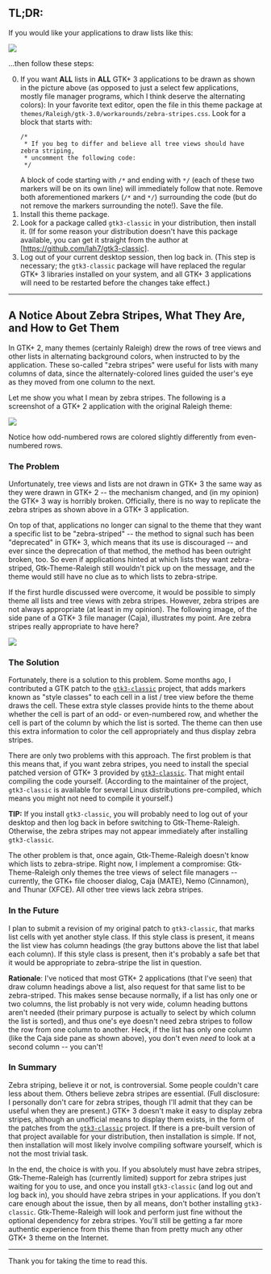 ## TL;DR:

If you would like your applications to draw lists like this:

<img src="https://raw.githubusercontent.com/thesquash/gtk-theme-raleigh/master/screenshots/GTK-2-Zebra-Stripes.png"/>

...then follow these steps:

 0. If you want **ALL** lists in **ALL** GTK+ 3 applications to be drawn
    as shown in the picture above (as opposed to just a select few
    applications, mostly file manager programs, which I think deserve the
    alternating colors):  In your favorite text editor, open the file in
    this theme package at
    `themes/Raleigh/gtk-3.0/workarounds/zebra-stripes.css`.  Look for a
    block that starts with:
    ```
    /*
     * If you beg to differ and believe all tree views should have zebra striping,
     * uncomment the following code:
     */
    ```
    A block of code starting with `/*` and ending with `*/` (each of these
    two markers will be on its own line) will immediately follow that note.
    Remove both aforementioned markers (`/*` and `*/`) surrounding the code
    (but do not remove the markers surrounding the note!).  Save the file.
 1. Install this theme package.
 2. Look for a package called `gtk3-classic` in your distribution, then
    install it.  (If for some reason your distribution doesn't have this
    package available, you can get it straight from the author at
    [https://github.com/lah7/gtk3-classic].
 3. Log out of your current desktop session, then log back in.  (This
    step is necessary; the `gtk3-classic` package will have replaced the
    regular GTK+ 3 libraries installed on your system, and all GTK+ 3
    applications will need to be restarted before the changes take
    effect.)

---

## A Notice About Zebra Stripes, What They Are, and How to Get Them

In GTK+ 2, many themes (certainly Raleigh) drew the rows of tree views and
other lists in alternating background colors, when instructed to by the
application.  These so-called "zebra stripes" were useful for lists with
many columns of data, since the alternately-colored lines guided the user's
eye as they moved from one column to the next.

Let me show you what I mean by zebra stripes.  The following is a screenshot
of a GTK+ 2 application with the original Raleigh theme:

<img src="https://raw.githubusercontent.com/thesquash/gtk-theme-raleigh/master/screenshots/GTK-2-Zebra-Stripes.png"/>

Notice how odd-numbered rows are colored slightly differently from
even-numbered rows.

### The Problem

Unfortunately, tree views and lists are not drawn in GTK+ 3 the same way as
they were drawn in GTK+ 2 -- the mechanism changed, and (in my opinion) the
GTK+ 3 way is horribly broken.  Officially, there is no way to replicate the
zebra stripes as shown above in a GTK+ 3 application.

On top of that, applications no longer can signal to the theme that they want
a specific list to be "zebra-striped" -- the method to signal such has been
"deprecated" in GTK+ 3, which means that its use is discouraged -- and ever
since the deprecation of that method, the method has been outright broken,
too.  So even if applications hinted at which lists they want zebra-striped,
Gtk-Theme-Raleigh still wouldn't pick up on the message, and the theme would
still have no clue as to which lists to zebra-stripe.

If the first hurdle discussed were overcome, it would be possible to simply
theme all lists and tree views with zebra stripes.  However, zebra stripes
are not always appropriate (at least in my opinion).  The following image, of
the side pane of a GTK+ 3 file manager (Caja), illustrates my point.  Are
zebra stripes really appropriate to have here?

<img src="https://raw.githubusercontent.com/thesquash/gtk-theme-raleigh/master/screenshots/Caja-Sidebar-with-Zebra-Stripes.png"/>

### The Solution

Fortunately, there is a solution to this problem.  Some months ago, I
contributed a GTK patch to the [`gtk3-classic`](https://github.com/lah7/gtk3-classic)
project, that adds markers known as "style classes" to each cell in a list /
tree view before the theme draws the cell.  These extra style classes provide
hints to the theme about whether the cell is part of an odd- or even-numbered
row, and whether the cell is part of the column by which the list is sorted.
The theme can then use this extra information to color the cell appropriately
and thus display zebra stripes.

There are only two problems with this approach.  The first problem is that
this means that, if you want zebra stripes, you need to install the special
patched version of GTK+ 3 provided by
[`gtk3-classic`](https://github.com/lah7/gtk3-classic).  That might entail
compiling the code yourself.  (According to the maintainer of the project,
`gtk3-classic` is available for several Linux distributions pre-compiled,
which means you might not need to compile it yourself.)

**TIP:**  If you install `gtk3-classic`, you will probably need to log out
of your desktop and then log back in before switching to Gtk-Theme-Raleigh.
Otherwise, the zebra stripes may not appear immediately after installing
`gtk3-classic`.

The other problem is that, once again, Gtk-Theme-Raleigh doesn't know which
lists to zebra-stripe.  Right now, I implement a compromise:
Gtk-Theme-Raleigh only themes the tree views of select file managers --
currently, the GTK+ file chooser dialog, Caja (MATE), Nemo (Cinnamon), and
Thunar (XFCE).  All other tree views lack zebra stripes.

### In the Future

I plan to submit a revision of my original patch to `gtk3-classic`, that marks
list cells with yet another style class.  If this style class is present, it
means the list view has column headings (the gray buttons above the list that
label each column).  If this style class is present, then it's probably a
safe bet that it would be appropriate to zebra-stripe the list in question.

**Rationale**:  I've noticed that most GTK+ 2 applications (that I've
seen) that draw column headings above a list, also request for that same list
to be zebra-striped.  This makes sense because normally, if a list has only
one or two columns, the list probably is not very wide, column heading buttons
aren't needed (their primary purpose is actually to select by which column the
list is sorted), and thus one's eye doesn't need zebra stripes to follow the
row from one column to another.  Heck, if the list has only one column (like
the Caja side pane as shown above), you don't even *need* to look at a second
column -- you can't!

### In Summary

Zebra striping, believe it or not, is controversial.  Some people couldn't
care less about them.  Others believe zebra stripes are essential.
(Full disclosure:  I personally don't care for zebra stripes, though I'll
admit that they can be useful when they are present.)  GTK+ 3 doesn't make
it easy to display zebra stripes, although an unofficial means to display
them exists, in the form of the patches from the
[`gtk3-classic`](https://github.com/lah7/gtk3-classic) project.  If there
is a pre-built version of that project available for your distribution, then
installation is simple.  If not, then installation will most likely involve
compiling software yourself, which is not the most trivial task.

In the end, the choice is with you.  If you absolutely must have zebra
stripes, Gtk-Theme-Raleigh has (currently limited) support for zebra stripes
just waiting for you to use, and once you install `gtk3-classic` (and log
out and log back in), you should have zebra stripes in your applications.
If you don't care enough about the issue, then by all means, don't bother
installing `gtk3-classic`.  Gtk-Theme-Raleigh will look and perform just
fine without the optional dependency for zebra stripes.  You'll still be
getting a far more authentic experience from this theme than from pretty
much any other GTK+ 3 theme on the Internet.

---

Thank you for taking the time to read this.
